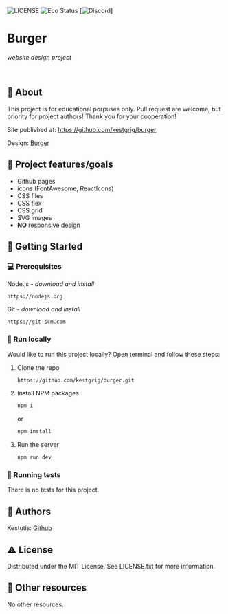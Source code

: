 ![LICENSE](https://img.shields.io/badge/license-MIT-blue.svg?style=flat-square)
![Eco Status](https://img.shields.io/badge/ECO-Friendly-green.svg)
[![Discord](https://discord.com/api/guilds/571393319201144843/widget.png)]

# Burger

_website design project_

<br>

## 🌟 About

This project is for educational porpuses only. Pull request are welcome, but priority for project authors! Thank you for your cooperation!

Site published at: https://github.com/kestgrig/burger

Design: [Burger](https://dribbble.com/shots/12510725-Burger/attachments/4118613?mode=media)

## 🎯 Project features/goals

-   Github pages
-   icons (FontAwesome, ReactIcons)
-   CSS files
-   CSS flex
-   CSS grid
-   SVG images
-   **NO** responsive design

## 🧰 Getting Started

### 💻 Prerequisites

Node.js - _download and install_

```
https://nodejs.org
```

Git - _download and install_

```
https://git-scm.com
```

### 🏃 Run locally

Would like to run this project locally? Open terminal and follow these steps:

1. Clone the repo
    ```sh
    https://github.com/kestgrig/burger.git
    ```
2. Install NPM packages
    ```sh
    npm i
    ```
    or
    ```sh
    npm install
    ```
3. Run the server
    ```sh
    npm run dev
    ```

### 🧪 Running tests

There is no tests for this project.

## 🥷 Authors

Kestutis: [Github](https://github.com/kestgrig)

## ⚠️ License

Distributed under the MIT License. See LICENSE.txt for more information.

## 🔗 Other resources

No other resources.
